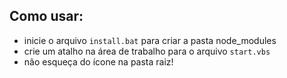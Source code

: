 ## Como usar:

- inicie o arquivo `install.bat` para criar a pasta node_modules
- crie um atalho na área de trabalho para o arquivo `start.vbs`
- não esqueça do ícone na pasta raiz!
